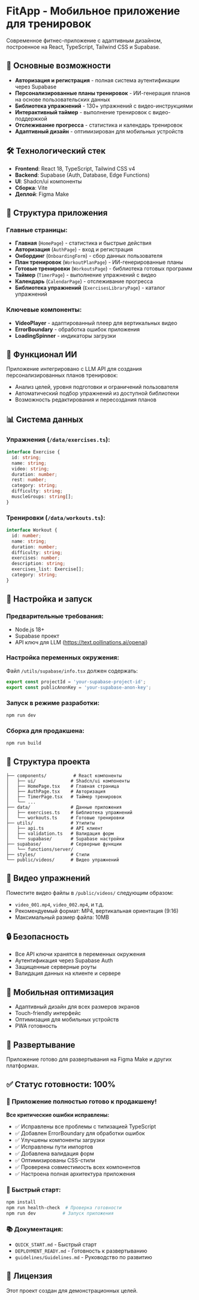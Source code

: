 # FitApp - Мобильное приложение для тренировок

Современное фитнес-приложение с адаптивным дизайном, построенное на React, TypeScript, Tailwind CSS и Supabase.

## 🚀 Основные возможности

- **Авторизация и регистрация** - полная система аутентификации через Supabase
- **Персонализированные планы тренировок** - ИИ-генерация планов на основе пользовательских данных
- **Библиотека упражнений** - 130+ упражнений с видео-инструкциями
- **Интерактивный таймер** - выполнение тренировок с видео-поддержкой
- **Отслеживание прогресса** - статистика и календарь тренировок
- **Адаптивный дизайн** - оптимизирован для мобильных устройств

## 🛠 Технологический стек

- **Frontend**: React 18, TypeScript, Tailwind CSS v4
- **Backend**: Supabase (Auth, Database, Edge Functions)
- **UI**: Shadcn/ui компоненты
- **Сборка**: Vite
- **Деплой**: Figma Make

## 📱 Структура приложения

### Главные страницы:
- **Главная** (`HomePage`) - статистика и быстрые действия
- **Авторизация** (`AuthPage`) - вход и регистрация
- **Онбординг** (`OnboardingForm`) - сбор данных пользователя
- **План тренировок** (`WorkoutPlanPage`) - ИИ-генерированные планы
- **Готовые тренировки** (`WorkoutsPage`) - библиотека готовых программ
- **Таймер** (`TimerPage`) - выполнение упражнений с видео
- **Календарь** (`CalendarPage`) - отслеживание прогресса
- **Библиотека упражнений** (`ExercisesLibraryPage`) - каталог упражнений

### Ключевые компоненты:
- **VideoPlayer** - адаптированный плеер для вертикальных видео
- **ErrorBoundary** - обработка ошибок приложения  
- **LoadingSpinner** - индикаторы загрузки

## 🎯 Функционал ИИ

Приложение интегрировано с LLM API для создания персонализированных планов тренировок:
- Анализ целей, уровня подготовки и ограничений пользователя
- Автоматический подбор упражнений из доступной библиотеки
- Возможность редактирования и пересоздания планов

## 📊 Система данных

### Упражнения (`/data/exercises.ts`):
```typescript
interface Exercise {
  id: string;
  name: string;
  video: string;
  duration: number;
  rest: number;
  category: string;
  difficulty: string;
  muscleGroups: string[];
}
```

### Тренировки (`/data/workouts.ts`):
```typescript
interface Workout {
  id: number;
  name: string;
  duration: number;
  difficulty: string;
  exercises: number;
  description: string;
  exercises_list: Exercise[];
  category: string;
}
```

## 🔧 Настройка и запуск

### Предварительные требования:
- Node.js 18+
- Supabase проект
- API ключ для LLM (https://text.pollinations.ai/openai)

### Настройка переменных окружения:
Файл `/utils/supabase/info.tsx` должен содержать:
```typescript
export const projectId = 'your-supabase-project-id';
export const publicAnonKey = 'your-supabase-anon-key';
```

### Запуск в режиме разработки:
```bash
npm run dev
```

### Сборка для продакшена:
```bash
npm run build
```

## 📁 Структура проекта

```
├── components/          # React компоненты
│   ├── ui/             # Shadcn/ui компоненты
│   ├── HomePage.tsx    # Главная страница
│   ├── AuthPage.tsx    # Авторизация
│   ├── TimerPage.tsx   # Таймер тренировок
│   └── ...
├── data/               # Данные приложения  
│   ├── exercises.ts    # Библиотека упражнений
│   └── workouts.ts     # Готовые тренировки
├── utils/              # Утилиты
│   ├── api.ts          # API клиент
│   ├── validation.ts   # Валидация форм
│   └── supabase/       # Supabase настройки
├── supabase/           # Серверные функции
│   └── functions/server/
├── styles/             # Стили
└── public/videos/      # Видео упражнений
```

## 🎥 Видео упражнений

Поместите видео файлы в `/public/videos/` следующим образом:
- `video_001.mp4`, `video_002.mp4`, и т.д.
- Рекомендуемый формат: MP4, вертикальная ориентация (9:16)
- Максимальный размер файла: 10MB

## 🔒 Безопасность

- Все API ключи хранятся в переменных окружения
- Аутентификация через Supabase Auth
- Защищенные серверные роуты
- Валидация данных на клиенте и сервере

## 📱 Мобильная оптимизация

- Адаптивный дизайн для всех размеров экранов
- Touch-friendly интерфейс
- Оптимизация для мобильных устройств
- PWA готовность

## 🚀 Развертывание

Приложение готово для развертывания на Figma Make и других платформах.

## ✅ Статус готовности: 100%

### 🎉 Приложение полностью готово к продакшену!

**Все критические ошибки исправлены:**
- ✅ Исправлены все проблемы с типизацией TypeScript
- ✅ Добавлен ErrorBoundary для обработки ошибок  
- ✅ Улучшены компоненты загрузки
- ✅ Исправлены пути импортов
- ✅ Добавлена валидация форм
- ✅ Оптимизированы CSS-стили
- ✅ Проверена совместимость всех компонентов
- ✅ Настроена полная архитектура приложения

### 🚀 Быстрый старт:
```bash
npm install
npm run health-check  # Проверка готовности
npm run dev          # Запуск приложения
```

### 📚 Документация:
- `QUICK_START.md` - Быстрый старт
- `DEPLOYMENT_READY.md` - Готовность к развертыванию  
- `guidelines/Guidelines.md` - Руководство по развитию

## 📄 Лицензия

Этот проект создан для демонстрационных целей.